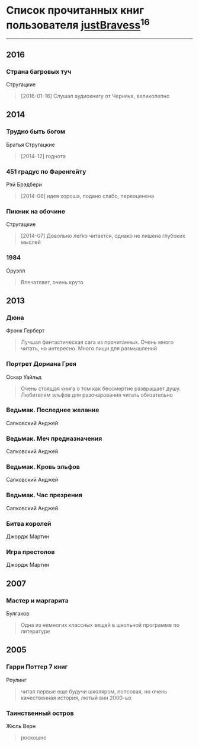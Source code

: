 # Список прочитанных книг пользователя [justBravess](http://twitter.com/justBravess)<sup>16</sup>
---

## 2016

### Страна багровых туч
Стругацкие
> [2016-01-16] Слушал аудиокнигу от Черняка, великолепно



## 2014

### Трудно быть богом
Братья Стругацкие
> [2014-12] годнота


### 451 градус по Фаренгейту
Рэй Брэдбери
> [2014-08] идея хороша, подано слабо, переоценена


### Пикник на обочине
Стругацкие
> [2014-07] Довольно легко читается, однако не лишена глубоких мыслей


### 1984
Оруэлл
> Впечатляет, очень круто



## 2013

### Дюна
Фрэнк Герберт
> Лучшая фантастическая сага из прочитанных. Очень много читать, но интересно. Много пищи для размышлений


### Портрет Дориана Грея
Оскар Уайльд
> Очень стоящая книга о том как бессмертие развращает душу. Любителям эльфов для разочарования читать обязательно


### Ведьмак. Последнее желание
Сапковский Анджей


### Ведьмак. Меч предназначения
Сапковский Анджей


### Ведьмак. Кровь эльфов
Сапковский Анджей


### Ведьмак. Час презрения
Сапковский Анджей


### Битва королей
Джордж Мартин


### Игра престолов
Джордж Мартин



## 2007

### Мастер и маргарита
Булгаков
> Одна из немногих классных вещей в школьной программе по литературе



## 2005

### Гарри Поттер 7 книг
Роулинг
> читал первые еще будучи школяром, попсовая, но очень качественная история, лютый вин 2000-ых


### Таинственный остров
Жюль Верн
> роскошно



